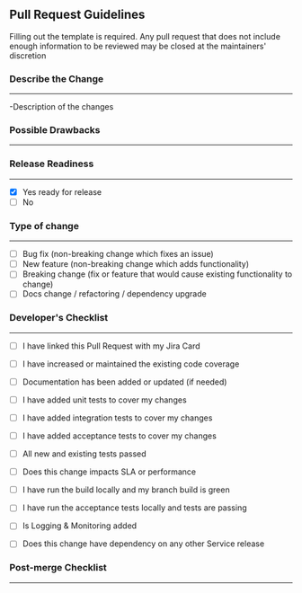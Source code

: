 ## Pull Request Guidelines

Filling out the template is required. Any pull request that does not include enough information to be reviewed may be closed at the maintainers' discretion

### Describe the Change

---
-Description of the changes

### Possible Drawbacks

---



### Release Readiness

---

- [X] Yes ready for release    
- [ ] No

### Type of change

---

- [ ] Bug fix (non-breaking change which fixes an issue)
- [ ] New feature (non-breaking change which adds functionality)
- [ ] Breaking change (fix or feature that would cause existing functionality to change)
- [ ] Docs change / refactoring / dependency upgrade

### Developer's Checklist

---

- [ ] I have linked this Pull Request with my Jira Card
- [ ] I have increased or maintained the existing code coverage
- [ ] Documentation has been added or updated (if needed)
- [ ] I have added unit tests to cover my changes
- [ ] I have added integration tests to cover my changes
- [ ] I have added acceptance tests to cover my changes
- [ ] All new and existing tests passed
- [ ] Does this change impacts SLA or performance
- [ ] I have run the build locally and my branch build is green
- [ ] I have run the acceptance tests locally and tests are passing
- [ ] Is Logging & Monitoring added
- [ ] Does this change have dependency on any other Service release


### Post-merge Checklist

---